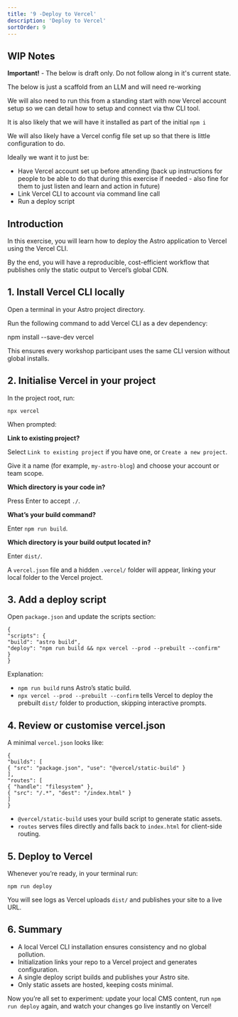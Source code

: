 ```yaml
---
title: '9 -Deploy to Vercel'
description: 'Deploy to Vercel'
sortOrder: 9
---
```


## WIP Notes

**Important!** - The below is draft only. Do not follow along in it's current state.

The below is just a scaffold from an LLM and will need re-working

We will also need to run this from a standing start with now Vercel account setup so we can detail how to setup and connect via thw CLI tool.

It is also likely that we will have it installed as part of the initial `npm i`

We will also likely have a Vercel config file set up so that there is little configuration to do.

Ideally we want it to just be:

- Have Vercel account set up before attending (back up instructions for people to be able to do that during this exercise if needed - also fine for them to just listen and learn and action in future)
- Link Vercel CLI to account via command line call
- Run a deploy script

## Introduction

In this exercise, you will learn how to deploy the Astro application to Vercel using the Vercel CLI.

By the end, you will have a reproducible, cost-efficient workflow that publishes only the static output to Vercel’s global CDN.

## 1. Install Vercel CLI locally

Open a terminal in your Astro project directory.

Run the following command to add Vercel CLI as a dev dependency:

npm install --save-dev vercel

This ensures every workshop participant uses the same CLI version without global installs.

## 2. Initialise Vercel in your project

In the project root, run:

```
npx vercel
```

When prompted:

**Link to existing project?**

Select `Link to existing project` if you have one, or `Create a new project`.

Give it a name (for example, `my-astro-blog`) and choose your account or team scope.

**Which directory is your code in?**

Press Enter to accept `./`.

**What’s your build command?**

Enter `npm run build`.

**Which directory is your build output located in?**

Enter `dist/`.

A `vercel.json` file and a hidden `.vercel/` folder will appear, linking your local folder to the Vercel project.

## 3. Add a deploy script

Open `package.json` and update the scripts section:

```
{
"scripts": {
"build": "astro build",
"deploy": "npm run build && npx vercel --prod --prebuilt --confirm"
}
}
```

Explanation:

- `npm run build` runs Astro’s static build.
- `npx vercel --prod --prebuilt --confirm` tells Vercel to deploy the prebuilt `dist/` folder to production, skipping interactive prompts.

## 4. Review or customise vercel.json

A minimal `vercel.json` looks like:

```
{
"builds": [
{ "src": "package.json", "use": "@vercel/static-build" }
],
"routes": [
{ "handle": "filesystem" },
{ "src": "/.*", "dest": "/index.html" }
]
}
```

- `@vercel/static-build` uses your build script to generate static assets.
- `routes` serves files directly and falls back to `index.html` for client-side routing.

## 5. Deploy to Vercel

Whenever you’re ready, in your terminal run:

```
npm run deploy
```

You will see logs as Vercel uploads `dist/` and publishes your site to a live URL.

## 6. Summary

- A local Vercel CLI installation ensures consistency and no global pollution.
- Initialization links your repo to a Vercel project and generates configuration.
- A single deploy script builds and publishes your Astro site.
- Only static assets are hosted, keeping costs minimal.

Now you’re all set to experiment: update your local CMS content, run `npm run deploy` again, and watch your changes go live instantly on Vercel!
